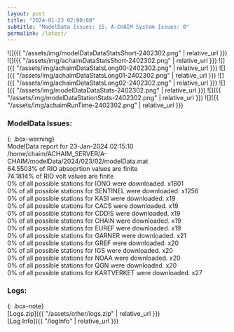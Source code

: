 ```yaml
---
layout: post
title: "2024-01-23 02:00:00"
subtitle: "ModelData Issues: 15; A-CHAIM System Issues: 0"
permalink: /latest/
---
```


![]({{ "/assets/img/modelDataDataStatsShort-2402302.png" | relative_url }})
![]({{ "/assets/img/achaimDataStatsShort-2402302.png" | relative_url }})
![]({{ "/assets/img/achaimDataStatsLong00-2402302.png" | relative_url }})
![]({{ "/assets/img/achaimDataStatsLong01-2402302.png" | relative_url }})
![]({{ "/assets/img/achaimDataStatsLong02-2402302.png" | relative_url }})
![]({{ "/assets/img/modelDataDataStats-2402302.png" | relative_url }})
![]({{ "/assets/img/modelDataStationStats-2402302.png" | relative_url }})
![]({{ "/assets/img/achaimRunTime-2402302.png" | relative_url }})


### ModelData Issues:  
  
{: .box-warning}  
 ModelData report for 23-Jan-2024 02:15:10   
 /home/chaim/ACHAIM_SERVER/A-CHAIM/modelData/2024/023/02/modelData.mat   
 64.5503% of RIO absoprtion values are finite   
 74.1814% of RIO volt values are finite   
 0% of all possible stations for IONO were downloaded. x1801   
 0% of all possible stations for SENTINEL were downloaded. x1256   
 0% of all possible stations for KASI were downloaded. x19   
 0% of all possible stations for CACS were downloaded. x19   
 0% of all possible stations for CDDIS were downloaded. x19   
 0% of all possible stations for CHAIN were downloaded. x19   
 0% of all possible stations for EUREF were downloaded. x19   
 0% of all possible stations for GARNER were downloaded. x21   
 0% of all possible stations for GREF were downloaded. x20   
 0% of all possible stations for IGS were downloaded. x20   
 0% of all possible stations for NOAA were downloaded. x20   
 0% of all possible stations for QGN were downloaded. x20   
 0% of all possible stations for KARTVERKET were downloaded. x27   
  


### Logs:  
  
{: .box-note}  
[Logs.zip]({{ "/assets/other/logs.zip" | relative_url }})  
[Log Info]({{ "/logInfo" | relative_url }})  
